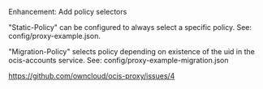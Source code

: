 Enhancement: Add policy selectors

"Static-Policy" can be configured to always select a specific policy.
See: config/proxy-example.json.

"Migration-Policy" selects policy depending on existence of the uid in the ocis-accounts service.
See: config/proxy-example-migration.json

https://github.com/owncloud/ocis-proxy/issues/4

